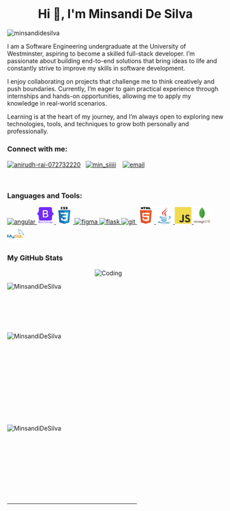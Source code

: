 <h1 align="center">Hi 👋, I'm Minsandi De Silva</h1>

<p align="left"> <img src="https://komarev.com/ghpvc/?username=minsandidesilva&label=Profile%20views&color=0e75b6&style=flat" alt="minsandidesilva" /> </p>

<div>
 <p>   
I am a Software Engineering undergraduate at the University of Westminster, aspiring to become a skilled full-stack developer. I’m passionate about building end-to-end solutions that bring ideas to life and constantly strive to improve my skills in software development.

I enjoy collaborating on projects that challenge me to think creatively and push boundaries. Currently, I’m eager to gain practical experience through internships and hands-on opportunities, allowing me to apply my knowledge in real-world scenarios.

Learning is at the heart of my journey, and I’m always open to exploring new technologies, tools, and techniques to grow both personally and professionally.

</h4>
</div>

<h3 align="left">Connect with me:</h3>
<p align="left">
<a href="www.linkedin.com/in/minsandi-de-silva-3424552a7" target="blank"><img align="center" src="https://raw.githubusercontent.com/rahuldkjain/github-profile-readme-generator/master/src/images/icons/Social/linked-in-alt.svg" alt="anirudh-rai-072732220" height="39" width="40" /></a> &nbsp;
<a href="https://instagram.com/min_siiiii" target="blank"><img align="center" src="https://raw.githubusercontent.com/rahuldkjain/github-profile-readme-generator/master/src/images/icons/Social/instagram.svg" alt="min_siiiii" height="40" width="40" /></a> &nbsp;&nbsp;
 <a href="mailto:minsandidesilva21@gmail.com" target="blank"><img align="center" src="https://cdn-icons-png.flaticon.com/512/732/732200.png" alt="email" height="45" width="40" />
</a>
</p>
<br>

<h3 align="left">Languages and Tools:</h3>
<p align="left"> <a href="https://angular.io" target="_blank" rel="noreferrer"> <img src="https://angular.io/assets/images/logos/angular/angular.svg" alt="angular" width="40" height="40"/> </a> <a href="https://getbootstrap.com" target="_blank" rel="noreferrer"> <img src="https://raw.githubusercontent.com/devicons/devicon/master/icons/bootstrap/bootstrap-plain-wordmark.svg" alt="bootstrap" width="40" height="40"/> </a> <a href="https://www.w3schools.com/css/" target="_blank" rel="noreferrer"> <img src="https://raw.githubusercontent.com/devicons/devicon/master/icons/css3/css3-original-wordmark.svg" alt="css3" width="40" height="40"/> </a> <a href="https://www.figma.com/" target="_blank" rel="noreferrer"> <img src="https://www.vectorlogo.zone/logos/figma/figma-icon.svg" alt="figma" width="40" height="40"/> </a> <a href="https://flask.palletsprojects.com/" target="_blank" rel="noreferrer"> <img src="https://www.vectorlogo.zone/logos/pocoo_flask/pocoo_flask-icon.svg" alt="flask" width="40" height="40"/> </a> <a href="https://git-scm.com/" target="_blank" rel="noreferrer"> <img src="https://www.vectorlogo.zone/logos/git-scm/git-scm-icon.svg" alt="git" width="40" height="40"/> </a> <a href="https://www.w3.org/html/" target="_blank" rel="noreferrer"> <img src="https://raw.githubusercontent.com/devicons/devicon/master/icons/html5/html5-original-wordmark.svg" alt="html5" width="40" height="40"/> </a> <a href="https://www.java.com" target="_blank" rel="noreferrer"> <img src="https://raw.githubusercontent.com/devicons/devicon/master/icons/java/java-original.svg" alt="java" width="40" height="40"/> </a> <a href="https://developer.mozilla.org/en-US/docs/Web/JavaScript" target="_blank" rel="noreferrer"> <img src="https://raw.githubusercontent.com/devicons/devicon/master/icons/javascript/javascript-original.svg" alt="javascript" width="40" height="40"/> </a> <a href="https://www.mongodb.com/" target="_blank" rel="noreferrer"> <img src="https://raw.githubusercontent.com/devicons/devicon/master/icons/mongodb/mongodb-original-wordmark.svg" alt="mongodb" width="40" height="40"/> </a> <a href="https://www.mysql.com/" target="_blank" rel="noreferrer"> <img src="https://raw.githubusercontent.com/devicons/devicon/master/icons/mysql/mysql-original-wordmark.svg" alt="mysql" width="40" height="40"/> </a> </p>

<h3>My GitHub Stats</h3>
<img align="right" alt="Coding" width="300" src="https://cdn.dribbble.com/users/1277312/screenshots/14733298/media/39b1045e593737587dd60e42c8422d1f.gif" >
<br>

<p><img align="left" src="https://github-readme-stats.vercel.app/api/top-langs?username=MinsandiDeSilva&show_icons=true&theme=tokyonight&locale=en&layout=compact" alt="MinsandiDeSilva" /></p>
<br><br><br><br><br><br>

<p>&nbsp;<img align="left" src="https://github-readme-stats.vercel.app/api?username=MinsandiDeSilva&show_icons=true&theme=tokyonight&locale=en" alt="MinsandiDeSilva" /></p>
<br><br><br><br><br><br><br><br><br><br>

<p><img align="left" src="https://github-readme-streak-stats.herokuapp.com/?user=MinsandiDeSilva&theme=tokyonight" alt="MinsandiDeSilva" /></p>
<br><br><br><br><br><br><br><br><br><br>

<hr width="60%" >
